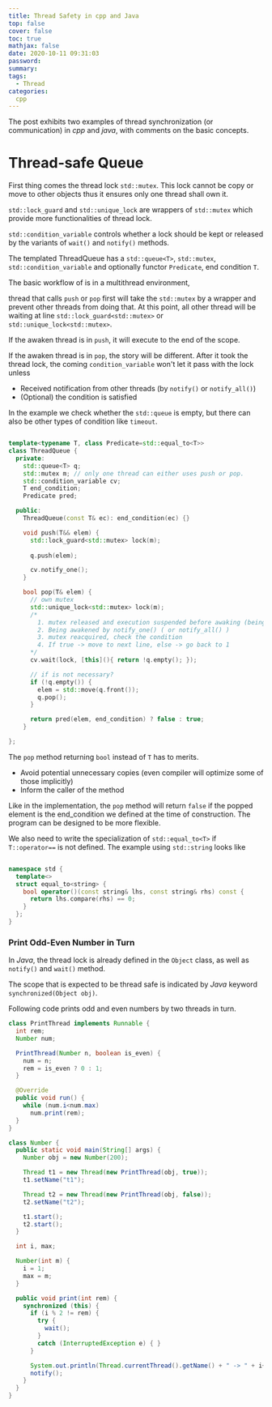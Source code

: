 ```yaml
---
title: Thread Safety in cpp and Java
top: false
cover: false
toc: true
mathjax: false
date: 2020-10-11 09:31:03
password:
summary:
tags:
  - Thread
categories:
  cpp
---
```



The post exhibits two examples of thread synchronization (or communication) in *cpp* and *java*, with comments on the basic concepts.


# Thread-safe Queue

First thing comes the thread lock `std::mutex`. This lock cannot be copy or move to other objects thus it ensures only one thread shall own it.

`std::lock_guard` and `std::unique_lock` are wrappers of `std::mutex` which provide more functionalities of thread lock.


`std::condition_variable` controls whether a lock should be kept or released by the variants of `wait()` and `notify()` methods.


The templated ThreadQueue has a `std::queue<T>`, `std::mutex`, `std::condition_variable` and optionally functor `Predicate`, end condition `T`.


The basic workflow of is in a multithread environment,

thread that calls `push` or `pop` first will take the `std::mutex` by a wrapper and prevent other threads from doing that. At this point, all other thread will be waiting at line `std::lock_guard<std::mutex>` or  `std::unique_lock<std::mutex>`.

If the awaken thread is in `push`, it will execute to the end of the scope.

If the awaken thread is in `pop`, the story will be different. After it took the thread lock, the coming `condition_variable` won't let it pass with the lock unless

* Received notification from other threads (by `notify()` or `notify_all()`)
* (Optional) the condition is satisfied

In the example we check whether the `std::queue` is empty, but there can also be other types of condition like `timeout`.


```cpp

template<typename T, class Predicate=std::equal_to<T>>
class ThreadQueue {
  private:
    std::queue<T> q;
    std::mutex m; // only one thread can either uses push or pop.
    std::condition_variable cv;
    T end_condition;
    Predicate pred;

  public:
    ThreadQueue(const T& ec): end_condition(ec) {}

    void push(T&& elem) {
      std::lock_guard<std::mutex> lock(m);
      
      q.push(elem);

      cv.notify_one();
    }

    bool pop(T& elem) {
      // own mutex
      std::unique_lock<std::mutex> lock(m);
      /*
        1. mutex released and execution suspended before awaking (being awakened)
        2. Being awakened by notify_one() ( or notify_all() )
        3. mutex reacquired, check the condition
        4. If true -> move to next line, else -> go back to 1
      */
      cv.wait(lock, [this](){ return !q.empty(); });

      // if is not necessary?
      if (!q.empty()) {
        elem = std::move(q.front());
        q.pop();
      }

      return pred(elem, end_condition) ? false : true;
    }

};

```

The `pop` method returning `bool` instead of `T` has to merits.

* Avoid potential unnecessary copies (even compiler will optimize some of those implicitly)
* Inform the caller of the method

Like in the implementation, the `pop` method will return `false` if the popped element is the end_condition we defined at the time of construction. The program can be designed to be more flexible.


We also need to write the specialization of `std::equal_to<T>` if `T::operator==` is not defined.
The example using `std::string` looks like

```cpp

namespace std {
  template<>
  struct equal_to<string> {
    bool operator()(const string& lhs, const string& rhs) const {
      return lhs.compare(rhs) == 0;
    }
  };
}

```



### Print Odd-Even Number in Turn

In *Java*, the thread lock is already defined in the `Object` class, as well as `notify()` and `wait()` method.

The scope that is expected to be thread safe is indicated by *Java* keyword `synchronized(Object obj)`.

Following code prints odd and even numbers by two threads in turn.


```java
class PrintThread implements Runnable {
  int rem;
  Number num;

  PrintThread(Number n, boolean is_even) {
    num = n;
    rem = is_even ? 0 : 1;
  }

  @Override
  public void run() {
    while (num.i<num.max) 
      num.print(rem);
  }
}

class Number {
  public static void main(String[] args) {
    Number obj = new Number(200);

    Thread t1 = new Thread(new PrintThread(obj, true));
    t1.setName("t1");

    Thread t2 = new Thread(new PrintThread(obj, false));
    t2.setName("t2");

    t1.start();
    t2.start();
  }

  int i, max;

  Number(int m) {
    i = 1;
    max = m;
  }

  public void print(int rem) {
    synchronized (this) {
      if (i % 2 != rem) {
        try {
          wait();
        } 
        catch (InterruptedException e) { }
      }

      System.out.println(Thread.currentThread().getName() + " -> " + i++);
      notify();
    }
  }
}
```
